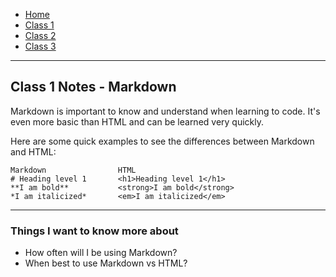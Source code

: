 - [Home](README.md)
- [Class 1](class1.md)
- [Class 2](class2.md)
- [Class 3](class3.md)

---

## Class 1 Notes - Markdown

Markdown is important to know and understand when learning to code. 
It's even more basic than HTML and can be learned very quickly. 

Here are some quick examples to see the differences between Markdown and HTML:

    Markdown                HTML
    # Heading level 1       <h1>Heading level 1</h1>
    **I am bold**           <strong>I am bold</strong>
    *I am italicized*       <em>I am italicized</em>

---
### Things I want to know more about

- How often will I be using Markdown?
- When best to use Markdown vs HTML?

